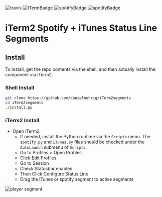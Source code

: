![travis](https://travis-ci.com/danielnehrig/iTerm2segments.svg?branch=master) ![iTermBadge](https://img.shields.io/badge/iTerm2-statusline-green?logo=apple&iTerm2=statusline) ![spotifyBadge](https://img.shields.io/badge/segment-itunes-green?logo=apple&segment=iTunes) ![spotifyBadge](https://img.shields.io/badge/segment-spotify-green?logo=spotify&segment=spotify)

# iTerm2 Spotify + iTunes Status Line Segments

## Install
To install, get the repo contents via the shell, and then actually install the component via iTerm2.

### Shell Install

```sh
git clone https://github.com/danielnehrig/iTerm2segments
cd iTerm2segments
./install.py
```

### iTerm2 Install

- Open iTerm2
  - If needed, install the Python runtime via the `Scripts` menu. The `spotify.py` and `iTunes.py` files should be checked under the `AutoLaunch` submenu of `Scripts`.
  - Go to Profiles > Open Profiles
  - Click Edit Profiles
  - Go to Session
  - Check Statusbar enabled
  - Then Click Configure Status Line
  - Drag the iTunes or spotify segment to active segments

![player segment](https://raw.githubusercontent.com/danielnehrig/iTerm2segments/master/itunes.png)
